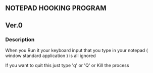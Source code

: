 ## NOTEPAD HOOKING PROGRAM

Ver.0
---

### Description

When you Run it your keyboard input that you type in your notepad ( window standard application ) is all ignored 

If you want to quit this just type 'q' or 'Q' or Kill the process

